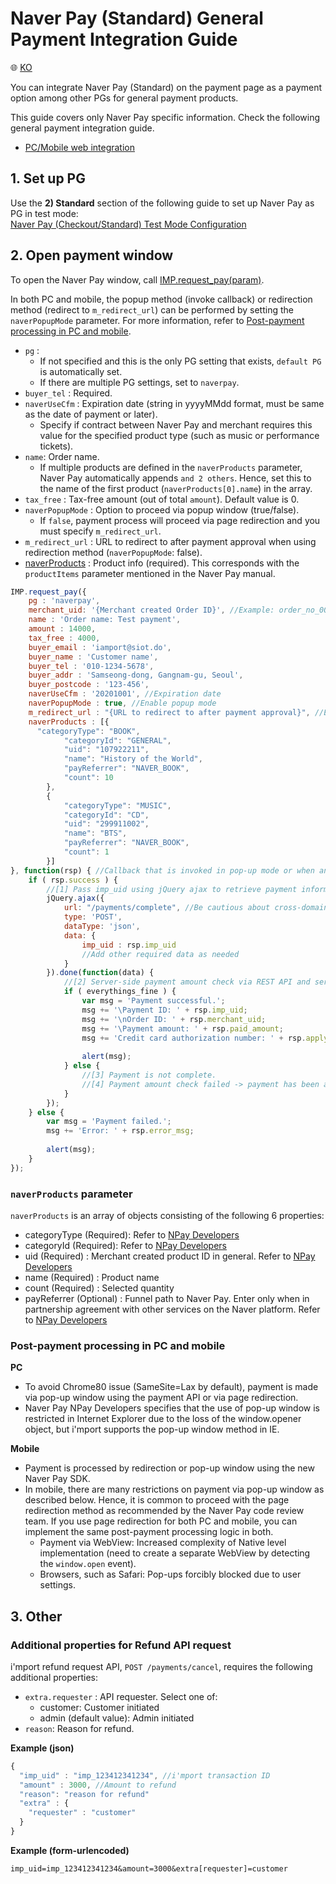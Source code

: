 # Naver Pay (Standard) General Payment Integration Guide

:globe_with_meridians: [KO](/NAVERPAY/sample/naverpay-pg.md)  

You can integrate Naver Pay (Standard) on the payment page as a payment option among other PGs for general payment products.  

This guide covers only Naver Pay specific information. Check the following general payment integration guide.  

- [PC/Mobile web integration](/en/General/README.md#pc-mobile)

## 1. Set up PG

Use the **2) Standard** section of the following guide to set up Naver Pay as PG in test mode:  
<a href="https://guide.iamport.kr/485c6da8-01d7-4900-bc05-76005e5477ba" target="_blank">Naver Pay (Checkout/Standard) Test Mode Configuration</a>  


## 2. Open payment window  

To open the Naver Pay window, call [IMP.request_pay(param)](https://docs.iamport.kr/en-US/tech/imp#request_pay).  

In both PC and mobile, the popup method (invoke callback) or redirection method (redirect to `m_redirect_url`) can be performed by setting the `naverPopupMode` parameter. For more information, refer to [Post-payment processing in PC and mobile](#method).  

- `pg` : 
   - If not specified and this is the only PG setting that exists, `default PG` is automatically set. 
	- If there are multiple PG settings, set to `naverpay`.
- `buyer_tel` : Required.
- `naverUseCfm` : Expiration date (string in yyyyMMdd format, must be same as the date of payment or later).
	- Specify if contract between Naver Pay and merchant requires this value for the specified product type (such as music or performance tickets).  
- `name`: Order name.
	- If multiple products are defined in the `naverProducts` parameter, Naver Pay automatically appends `and 2 others`. Hence, set this to the name of the first product (`naverProducts[0].name`) in the array.
- `tax_free` : Tax-free amount (out of total `amount`). Default value is 0.
- `naverPopupMode` : Option to proceed via popup window (true/false).
	- If `false`, payment process will proceed via page redirection and you must specify `m_redirect_url`.
- `m_redirect_url` : URL to redirect to after payment approval when using redirection method (`naverPopupMode`: false).  
- [naverProducts](#naverProducts) : Product info (required). This corresponds with the `productItems` parameter mentioned in the Naver Pay manual.

```javascript
IMP.request_pay({
    pg : 'naverpay',
	merchant_uid: '{Merchant created Order ID}', //Example: order_no_0001
    name : 'Order name: Test payment',
    amount : 14000,
    tax_free : 4000,
    buyer_email : 'iamport@siot.do',
    buyer_name : 'Customer name',
    buyer_tel : '010-1234-5678',
    buyer_addr : 'Samseong-dong, Gangnam-gu, Seoul',
    buyer_postcode : '123-456',
	naverUseCfm : '20201001', //Expiration date
    naverPopupMode : true, //Enable popup mode
	m_redirect_url : "{URL to redirect to after payment approval}", //Example: http://yourservice.com/payments/complete
    naverProducts : [{
      "categoryType": "BOOK",
			"categoryId": "GENERAL",
			"uid": "107922211",
			"name": "History of the World",
			"payReferrer": "NAVER_BOOK",
			"count": 10
		},
		{
			"categoryType": "MUSIC",
			"categoryId": "CD",
			"uid": "299911002",
			"name": "BTS",
			"payReferrer": "NAVER_BOOK",
			"count": 1
		}]
}, function(rsp) { //Callback that is invoked in pop-up mode or when an error occurs before starting the payment process.
	if ( rsp.success ) {
    	//[1] Pass imp_uid using jQuery ajax to retrieve payment information from the server
    	jQuery.ajax({
    		url: "/payments/complete", //Be cautious about cross-domain error
    		type: 'POST',
    		dataType: 'json',
    		data: {
	    		imp_uid : rsp.imp_uid
	    		//Add other required data as needed
    		}
    	}).done(function(data) {
    		//[2] Server-side payment amount check via REST API and service processing are successful
    		if ( everythings_fine ) {
    			var msg = 'Payment successful.';
    			msg += '\Payment ID: ' + rsp.imp_uid;
    			msg += '\nOrder ID: ' + rsp.merchant_uid;
    			msg += '\Payment amount: ' + rsp.paid_amount;
    			msg += 'Credit card authorization number: ' + rsp.apply_num;
    			
    			alert(msg);
    		} else {
    			//[3] Payment is not complete.
    			//[4] Payment amount check failed -> payment has been automatically cancelled.
    		}
    	});
    } else {
        var msg = 'Payment failed.';
        msg += 'Error: ' + rsp.error_msg;
        
        alert(msg);
    }
});
```

### `naverProducts` parameter<a id="naverProducts"></a>
 
`naverProducts` is an array of objects consisting of the following 6 properties:  

- categoryType (Required): Refer to [NPay Developers](https://developer.pay.naver.com/docs/v2/api#etc-etc_product)
- categoryId (Required): Refer to [NPay Developers](https://developer.pay.naver.com/docs/v2/api#etc-etc_product)
- uid (Required) : Merchant created product ID in general. Refer to [NPay Developers](https://developer.pay.naver.com/docs/v2/api#etc-etc_product)
- name (Required) : Product name
- count (Required) : Selected quantity
- payReferrer (Optional) : Funnel path to Naver Pay. Enter only when in partnership agreement with other services on the Naver platform. Refer to [NPay Developers](https://developer.pay.naver.com/docs/v2/api#etc-etc_product_ref)

### Post-payment processing in PC and mobile<a id="method"></a>

**PC**  
- To avoid Chrome80 issue (SameSite=Lax by default), payment is made via pop-up window using the payment API or via page redirection.
- Naver Pay NPay Developers specifies that the use of pop-up window is restricted in Internet Explorer due to the loss of the window.opener object, but i'mport supports the pop-up window method in IE.  

**Mobile**  
- Payment is processed by redirection or pop-up window using the new Naver Pay SDK.
- In mobile, there are many restrictions on payment via pop-up window as described below. Hence, it is common to proceed with the page redirection method as recommended by the Naver Pay code review team. If you use page redirection for both PC and mobile, you can implement the same post-payment processing logic in both.
	- Payment via WebView: Increased complexity of Native level implementation (need to create a separate WebView by detecting the `window.open` event).
	- Browsers, such as Safari: Pop-ups forcibly blocked due to user settings.  

## 3. Other  

### Additional properties for Refund API request

i'mport refund request API, `POST /payments/cancel`, requires the following additional properties:

- `extra.requester` : API requester. Select one of:
	- customer: Customer initiated
	- admin (default value): Admin initiated
- `reason`: Reason for refund.

**Example (json)**
```javascript
{
  "imp_uid" : "imp_123412341234", //i'mport transaction ID
  "amount" : 3000, //Amount to refund
  "reason": "reason for refund"
  "extra" : {
    "requester" : "customer"
  }
}
```

**Example (form-urlencoded)**
```
imp_uid=imp_123412341234&amount=3000&extra[requester]=customer
```


